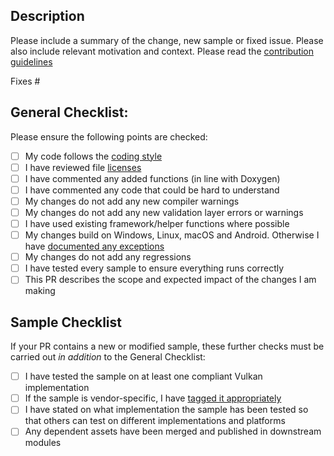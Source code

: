 ## Description

Please include a summary of the change, new sample or fixed issue. Please also include relevant motivation and context.
Please read the [contribution guidelines](https://github.com/KhronosGroup/Vulkan-Samples/tree/master/CONTRIBUTING.md)

Fixes #<issue number>

## General Checklist:

Please ensure the following points are checked:

- [ ] My code follows the [coding style](https://github.com/KhronosGroup/Vulkan-Samples/tree/master/CONTRIBUTING.md#Code-Style)
- [ ] I have reviewed file [licenses](https://github.com/KhronosGroup/Vulkan-Samples/tree/master/CONTRIBUTING.md#Copyright-Notice-and-License-Template)
- [ ] I have commented any added functions (in line with Doxygen)
- [ ] I have commented any code that could be hard to understand
- [ ] My changes do not add any new compiler warnings
- [ ] My changes do not add any new validation layer errors or warnings
- [ ] I have used existing framework/helper functions where possible
- [ ] My changes build on Windows, Linux, macOS and Android. Otherwise I have [documented any exceptions](https://github.com/KhronosGroup/Vulkan-Samples/tree/master/CONTRIBUTING.md#General-Requirements)
- [ ] My changes do not add any regressions
- [ ] I have tested every sample to ensure everything runs correctly
- [ ] This PR describes the scope and expected impact of the changes I am making

## Sample Checklist

If your PR contains a new or modified sample, these further checks must be carried out *in addition* to the General Checklist:
- [ ] I have tested the sample on at least one compliant Vulkan implementation
- [ ] If the sample is vendor-specific, I have [tagged it appropriately](https://github.com/KhronosGroup/Vulkan-Samples/tree/master/CONTRIBUTING.md#General-Requirements)
- [ ] I have stated on what implementation the sample has been tested so that others can test on different implementations and platforms
- [ ] Any dependent assets have been merged and published in downstream modules
